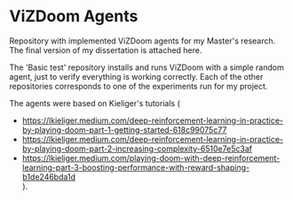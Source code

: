 # ViZDoom Agents

Repository with implemented ViZDoom agents for my Master's research. The final version of my dissertation is attached here.

The 'Basic test' repository installs and runs ViZDoom with a simple random agent, just to verify everything is working correctly.
Each of the other repositories corresponds to one of the experiments run for my project.

The agents were based on Kieliger's tutorials (  
- https://lkieliger.medium.com/deep-reinforcement-learning-in-practice-by-playing-doom-part-1-getting-started-618c99075c77  
- https://lkieliger.medium.com/deep-reinforcement-learning-in-practice-by-playing-doom-part-2-increasing-complexity-6510e7e5c3af  
- https://lkieliger.medium.com/playing-doom-with-deep-reinforcement-learning-part-3-boosting-performance-with-reward-shaping-b1de246bda1d  
).
